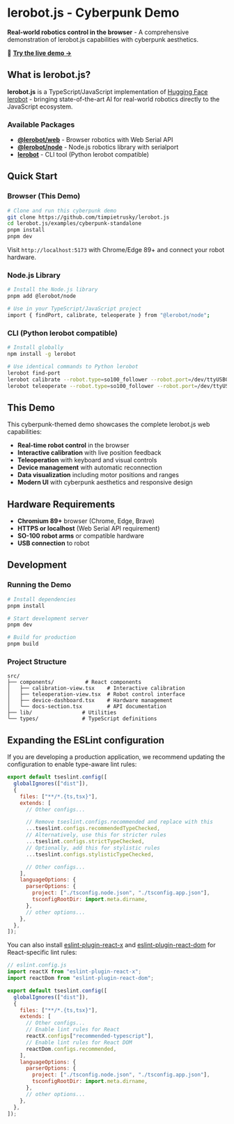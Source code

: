 # lerobot.js - Cyberpunk Demo

**Real-world robotics control in the browser** - A comprehensive demonstration of lerobot.js capabilities with cyberpunk aesthetics.

🚀 **[Try the live demo →](https://huggingface.co/spaces/NERDDISCO/LeRobot.js)**

## What is lerobot.js?

**lerobot.js** is a TypeScript/JavaScript implementation of [Hugging Face lerobot](https://github.com/huggingface/lerobot) - bringing state-of-the-art AI for real-world robotics directly to the JavaScript ecosystem.

### Available Packages

- **[@lerobot/web](https://www.npmjs.com/package/@lerobot/web)** - Browser robotics with Web Serial API
- **[@lerobot/node](https://www.npmjs.com/package/@lerobot/node)** - Node.js robotics library with serialport
- **[lerobot](https://www.npmjs.com/package/lerobot)** - CLI tool (Python lerobot compatible)

## Quick Start

### Browser (This Demo)

```bash
# Clone and run this cyberpunk demo
git clone https://github.com/timpietrusky/lerobot.js
cd lerobot.js/examples/cyberpunk-standalone
pnpm install
pnpm dev
```

Visit `http://localhost:5173` with Chrome/Edge 89+ and connect your robot hardware.

### Node.js Library

```bash
# Install the Node.js library
pnpm add @lerobot/node

# Use in your TypeScript/JavaScript project
import { findPort, calibrate, teleoperate } from "@lerobot/node";
```

### CLI (Python lerobot compatible)

```bash
# Install globally
npm install -g lerobot

# Use identical commands to Python lerobot
lerobot find-port
lerobot calibrate --robot.type=so100_follower --robot.port=/dev/ttyUSB0 --robot.id=my_arm
lerobot teleoperate --robot.type=so100_follower --robot.port=/dev/ttyUSB0 --robot.id=my_arm
```

## This Demo

This cyberpunk-themed demo showcases the complete lerobot.js web capabilities:

- **Real-time robot control** in the browser
- **Interactive calibration** with live position feedback
- **Teleoperation** with keyboard and visual controls
- **Device management** with automatic reconnection
- **Data visualization** including motor positions and ranges
- **Modern UI** with cyberpunk aesthetics and responsive design

## Hardware Requirements

- **Chromium 89+** browser (Chrome, Edge, Brave)
- **HTTPS or localhost** (Web Serial API requirement)
- **SO-100 robot arms** or compatible hardware
- **USB connection** to robot

## Development

### Running the Demo

```bash
# Install dependencies
pnpm install

# Start development server
pnpm dev

# Build for production
pnpm build
```

### Project Structure

```
src/
├── components/          # React components
│   ├── calibration-view.tsx    # Interactive calibration
│   ├── teleoperation-view.tsx  # Robot control interface
│   ├── device-dashboard.tsx    # Hardware management
│   └── docs-section.tsx        # API documentation
├── lib/                # Utilities
└── types/              # TypeScript definitions
```

## Expanding the ESLint configuration

If you are developing a production application, we recommend updating the configuration to enable type-aware lint rules:

```js
export default tseslint.config([
  globalIgnores(["dist"]),
  {
    files: ["**/*.{ts,tsx}"],
    extends: [
      // Other configs...

      // Remove tseslint.configs.recommended and replace with this
      ...tseslint.configs.recommendedTypeChecked,
      // Alternatively, use this for stricter rules
      ...tseslint.configs.strictTypeChecked,
      // Optionally, add this for stylistic rules
      ...tseslint.configs.stylisticTypeChecked,

      // Other configs...
    ],
    languageOptions: {
      parserOptions: {
        project: ["./tsconfig.node.json", "./tsconfig.app.json"],
        tsconfigRootDir: import.meta.dirname,
      },
      // other options...
    },
  },
]);
```

You can also install [eslint-plugin-react-x](https://github.com/Rel1cx/eslint-react/tree/main/packages/plugins/eslint-plugin-react-x) and [eslint-plugin-react-dom](https://github.com/Rel1cx/eslint-react/tree/main/packages/plugins/eslint-plugin-react-dom) for React-specific lint rules:

```js
// eslint.config.js
import reactX from "eslint-plugin-react-x";
import reactDom from "eslint-plugin-react-dom";

export default tseslint.config([
  globalIgnores(["dist"]),
  {
    files: ["**/*.{ts,tsx}"],
    extends: [
      // Other configs...
      // Enable lint rules for React
      reactX.configs["recommended-typescript"],
      // Enable lint rules for React DOM
      reactDom.configs.recommended,
    ],
    languageOptions: {
      parserOptions: {
        project: ["./tsconfig.node.json", "./tsconfig.app.json"],
        tsconfigRootDir: import.meta.dirname,
      },
      // other options...
    },
  },
]);
```
